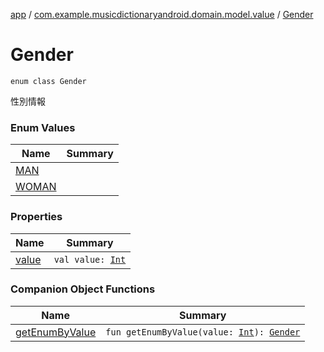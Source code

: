 [app](../../index.md) / [com.example.musicdictionaryandroid.domain.model.value](../index.md) / [Gender](./index.md)

# Gender

`enum class Gender`

性別情報

### Enum Values

| Name | Summary |
|---|---|
| [MAN](-m-a-n.md) |  |
| [WOMAN](-w-o-m-a-n.md) |  |

### Properties

| Name | Summary |
|---|---|
| [value](value.md) | `val value: `[`Int`](https://kotlinlang.org/api/latest/jvm/stdlib/kotlin/-int/index.html) |

### Companion Object Functions

| Name | Summary |
|---|---|
| [getEnumByValue](get-enum-by-value.md) | `fun getEnumByValue(value: `[`Int`](https://kotlinlang.org/api/latest/jvm/stdlib/kotlin/-int/index.html)`): `[`Gender`](./index.md) |
